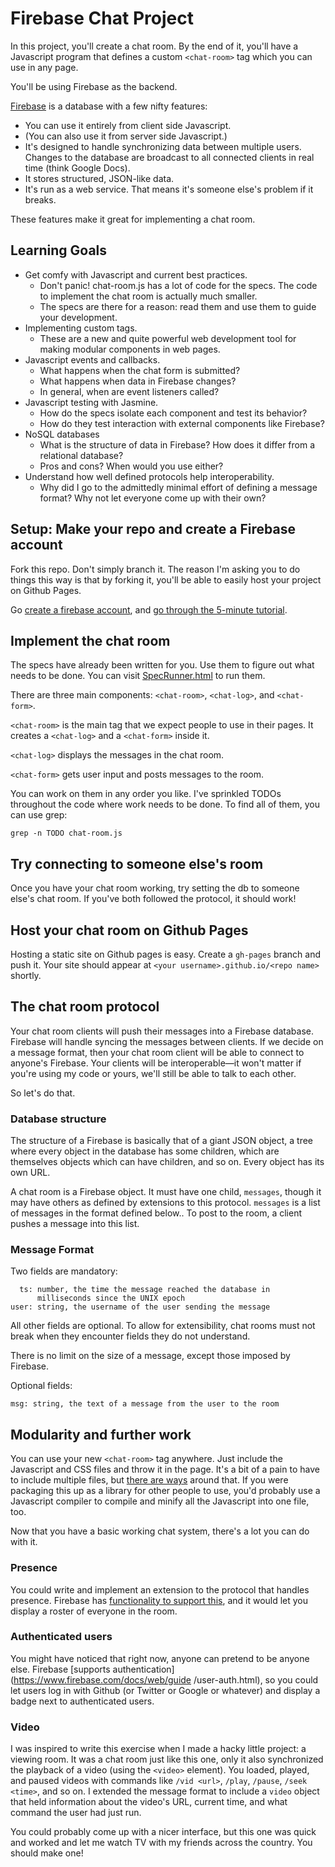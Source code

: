 # Firebase Chat Project

In this project, you'll create a chat room. By the end of it, you'll have a
Javascript program that defines a custom `<chat-room>` tag which you can use
in any page. 

You'll be using Firebase as the backend.

[Firebase](http://www.firebase.com) is a database with a few nifty features:
  * You can use it entirely from client side Javascript.
  * (You can also use it from server side Javascript.)
  * It's designed to handle synchronizing data between multiple users. Changes
    to the database are broadcast to all connected clients in real time (think
    Google Docs).
  * It stores structured, JSON-like data.
  * It's run as a web service. That means it's someone else's problem if it breaks.

These features make it great for implementing a chat room.

## Learning Goals ##
  * Get comfy with Javascript and current best practices.
    - Don't panic! chat-room.js has a lot of code for the specs. The code to
      implement the chat room is actually much smaller.
    - The specs are there for a reason: read them and use them to guide your
      development.
  * Implementing custom tags.
    - These are a new and quite powerful web development tool for making
      modular components in web pages.
  * Javascript events and callbacks.
    - What happens when the chat form is submitted?
    - What happens when data in Firebase changes?
    - In general, when are event listeners called?
  * Javascript testing with Jasmine.
    - How do the specs isolate each component and test its behavior?
    - How do they test interaction with external components like Firebase?
  * NoSQL databases
    - What is the structure of data in Firebase? How does it differ
      from a relational database?
    - Pros and cons? When would you use either?
  * Understand how well defined protocols help interoperability.
    - Why did I go to the admittedly minimal effort of defining a message
      format? Why not let everyone come up with their own?

## Setup: Make your repo and create a Firebase account ##

Fork this repo. Don't simply branch it. The reason I'm asking you to do things
this way is that by forking it, you'll be able to easily host your project on
Github Pages.

Go [create a firebase account](https://www.firebase.com/account), and [go
through the 5-minute tutorial](https://www.firebase.com/tutorial/).

## Implement the chat room ##

The specs have already been written for you. Use them to figure out what needs
to be done. You can visit [SpecRunner.html](SpecRunner.html) to run them.

There are three main components: `<chat-room>`, `<chat-log>`, and `<chat-form>`.

`<chat-room>` is the main tag that we expect people to use in their pages. It
creates a `<chat-log>` and a `<chat-form>` inside it.

`<chat-log>` displays the messages in the chat room.

`<chat-form>` gets user input and posts messages to the room.

You can work on them in any order you like. I've sprinkled TODOs throughout
the code where work needs to be done. To find all of them, you can use grep:

    grep -n TODO chat-room.js

## Try connecting to someone else's room ##

Once you have your chat room working, try setting the db to someone else's
chat room. If you've both followed the protocol, it should work!

## Host your chat room on Github Pages ##

Hosting a static site on Github pages is easy. Create a `gh-pages` branch and
push it. Your site should appear at `<your username>.github.io/<repo name>`
shortly.

## The chat room protocol ##

Your chat room clients will push their messages into a Firebase database.
Firebase will handle syncing the messages between clients. If we decide on a
message format, then your chat room client will be able to connect to anyone's
Firebase. Your clients will be interoperable—it won't matter if you're using
my code or yours, we'll still be able to talk to each other.

So let's do that.

### Database structure ###

The structure of a Firebase is basically that of a giant JSON object, a tree
where every object in the database has some children, which are themselves
objects which can have children, and so on. Every object has its own URL.

A chat room is a Firebase object. It must have one child, `messages`, though
it may have others as defined by extensions to this protocol. `messages` is a
list of messages in the format defined below.. To post to the room, a client
pushes a message into this list.

### Message Format ###

Two fields are mandatory:

      ts: number, the time the message reached the database in
          milliseconds since the UNIX epoch
    user: string, the username of the user sending the message

All other fields are optional. To allow for extensibility, chat rooms must
not break when they encounter fields they do not understand.

There is no limit on the size of a message, except those imposed by Firebase.

Optional fields:

    msg: string, the text of a message from the user to the room

## Modularity and further work ##

You can use your new `<chat-room>` tag anywhere. Just include the Javascript
and CSS files and throw it in the page. It's a bit of a pain to have to
include multiple files, but [there are
ways](http://www.html5rocks.com/en/tutorials/webcomponents/imports/) around
that. If you were packaging this up as a library for other people to use,
you'd probably use a Javascript compiler to compile and minify all the
Javascript into one file, too.

Now that you have a basic working chat system, there's a lot you can do with
it.

### Presence ###

You could write and implement an extension to the protocol that handles
presence. Firebase has [functionality to support
this](https://www.firebase.com/docs/web/api/ondisconnect/), and it would let
you display a roster of everyone in the room.

### Authenticated users ###

You might have noticed that right now, anyone can pretend to be anyone else.
Firebase [supports authentication](https://www.firebase.com/docs/web/guide
/user-auth.html), so you could let users log in with Github (or Twitter or
Google or whatever) and display a badge next to authenticated users.

### Video ###

I was inspired to write this exercise when I made a hacky little project: a
viewing room. It was a chat room just like this one, only it also synchronized
the playback of a video (using the `<video>` element). You loaded, played, and
paused videos with commands like `/vid <url>`, `/play`, `/pause`, `/seek
<time>`, and so on. I extended the message format to include a `video` object
that held information about the video's URL, current time, and what command
the user had just run.

You could probably come up with a nicer interface, but this one was quick and
worked and let me watch TV with my friends across the country. You should make
one!
